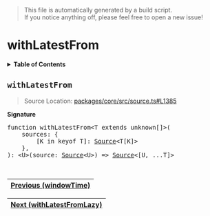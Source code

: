 > This file is automatically generated by a build script.<br>If you notice anything off, please feel free to open a new issue!

# withLatestFrom

<details><summary><b>Table of Contents</b></summary><br>

1. [<code>withLatestFrom</code>](#withLatestFrom)</details>

## <a name="withLatestFrom"></a><code>withLatestFrom</code>

> Source Location: [packages\/core\/src\/source.ts#L1385](..\/..\/packages\/core\/src\/source.ts#L1385)

<b>Signature</b>

<pre>function withLatestFrom&lt;T extends unknown[]&gt;(<br>    sources: {<br>        [K in keyof T]: <a href="../03-api-source/00-Source.md#Source-Interface">Source</a>&lt;T[K]&gt;<br>    },<br>): &lt;U&gt;(source: <a href="../03-api-source/00-Source.md#Source-Interface">Source</a>&lt;U&gt;) =&gt; <a href="../03-api-source/00-Source.md#Source-Interface">Source</a>&lt;[U, ...T]&gt;</pre><br>

| [Previous \(windowTime\)](101-windowTime.md#readme) |
| --- |

<div align="right">

| [Next \(withLatestFromLazy\)](103-withLatestFromLazy.md#readme) |
| --- |
</div>
